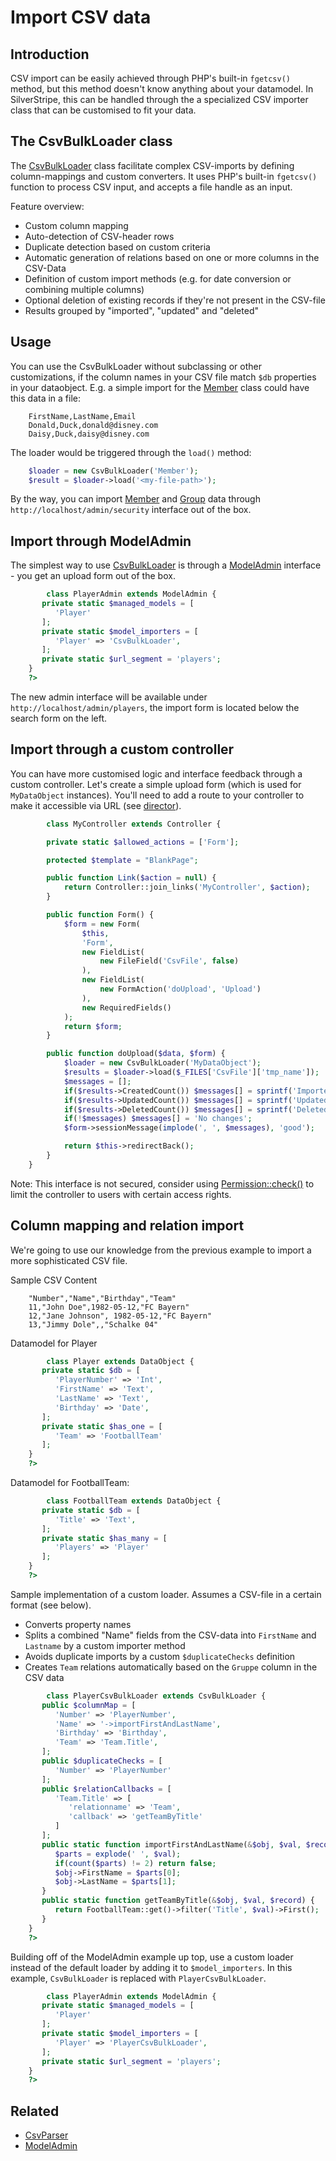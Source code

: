 # Import CSV data

## Introduction

CSV import can be easily achieved through PHP's built-in `fgetcsv()` method,
but this method doesn't know anything about your datamodel. In SilverStripe,
this can be handled through the a specialized CSV importer class that can
be customised to fit your data.

## The CsvBulkLoader class

The [CsvBulkLoader](api:SilverStripe\Dev\CsvBulkLoader) class facilitate complex CSV-imports by defining column-mappings and custom converters.
It uses PHP's built-in `fgetcsv()` function to process CSV input, and accepts a file handle as an input.

Feature overview:

*  Custom column mapping
*  Auto-detection of CSV-header rows
*  Duplicate detection based on custom criteria
*  Automatic generation of relations based on one or more columns in the CSV-Data
*  Definition of custom import methods (e.g. for date conversion or combining multiple columns)
*  Optional deletion of existing records if they're not present in the CSV-file
*  Results grouped by "imported", "updated" and "deleted"

## Usage

You can use the CsvBulkLoader without subclassing or other customizations, if the column names
in your CSV file match `$db` properties in your dataobject. E.g. a simple import for the
[Member](api:SilverStripe\Security\Member) class could have this data in a file:
```
	FirstName,LastName,Email
	Donald,Duck,donald@disney.com
	Daisy,Duck,daisy@disney.com
```
The loader would be triggered through the `load()` method:


```php
	$loader = new CsvBulkLoader('Member');
	$result = $loader->load('<my-file-path>');
```

By the way, you can import [Member](api:SilverStripe\Security\Member) and [Group](api:SilverStripe\Security\Group) data through `http://localhost/admin/security`
interface out of the box.

## Import through ModelAdmin

The simplest way to use [CsvBulkLoader](api:SilverStripe\Dev\CsvBulkLoader) is through a [ModelAdmin](api:SilverStripe\Admin\ModelAdmin) interface - you get an upload form out of the box.


```php
		class PlayerAdmin extends ModelAdmin {
	   private static $managed_models = [
	      'Player'
	   ];
	   private static $model_importers = [
	      'Player' => 'CsvBulkLoader',
	   ];
	   private static $url_segment = 'players';
	}
	?>

```

The new admin interface will be available under `http://localhost/admin/players`, the import form is located
below the search form on the left.

## Import through a custom controller

You can have more customised logic and interface feedback through a custom controller. 
Let's create a simple upload form (which is used for `MyDataObject` instances). 
You'll need to add a route to your controller to make it accessible via URL 
(see [director](/reference/director)).


```php
		class MyController extends Controller {

		private static $allowed_actions = ['Form'];

		protected $template = "BlankPage";

		public function Link($action = null) {
			return Controller::join_links('MyController', $action);
		}

		public function Form() {
			$form = new Form(
				$this,
				'Form',
				new FieldList(
					new FileField('CsvFile', false)
				),
				new FieldList(
					new FormAction('doUpload', 'Upload')
				),
				new RequiredFields()
			);
			return $form;
		}

		public function doUpload($data, $form) {
			$loader = new CsvBulkLoader('MyDataObject');
			$results = $loader->load($_FILES['CsvFile']['tmp_name']);
			$messages = [];
			if($results->CreatedCount()) $messages[] = sprintf('Imported %d items', $results->CreatedCount());
			if($results->UpdatedCount()) $messages[] = sprintf('Updated %d items', $results->UpdatedCount());
			if($results->DeletedCount()) $messages[] = sprintf('Deleted %d items', $results->DeletedCount());
			if(!$messages) $messages[] = 'No changes';
			$form->sessionMessage(implode(', ', $messages), 'good');

			return $this->redirectBack();
		}
	}

```

Note: This interface is not secured, consider using [Permission::check()](api:SilverStripe\Security\Permission::check()) to limit the controller to users
with certain access rights.

## Column mapping and relation import

We're going to use our knowledge from the previous example to import a more sophisticated CSV file.

Sample CSV Content
```
	"Number","Name","Birthday","Team"
	11,"John Doe",1982-05-12,"FC Bayern"
	12,"Jane Johnson", 1982-05-12,"FC Bayern"
	13,"Jimmy Dole",,"Schalke 04"
```

Datamodel for Player


```php
		class Player extends DataObject {
	   private static $db = [
	      'PlayerNumber' => 'Int',
	      'FirstName' => 'Text',
	      'LastName' => 'Text',
	      'Birthday' => 'Date',
	   ];
	   private static $has_one = [
	      'Team' => 'FootballTeam'
	   ];
	}
	?>

```

Datamodel for FootballTeam:


```php
		class FootballTeam extends DataObject {
	   private static $db = [
	      'Title' => 'Text',
	   ];
	   private static $has_many = [
	      'Players' => 'Player'
	   ];
	}
	?>

```

Sample implementation of a custom loader. Assumes a CSV-file in a certain format (see below).

*  Converts property names
*  Splits a combined "Name" fields from the CSV-data into `FirstName` and `Lastname` by a custom importer method
*  Avoids duplicate imports by a custom `$duplicateChecks` definition
*  Creates `Team` relations automatically based on the `Gruppe` column in the CSV data
```php
		class PlayerCsvBulkLoader extends CsvBulkLoader {
	   public $columnMap = [
	      'Number' => 'PlayerNumber', 
	      'Name' => '->importFirstAndLastName', 
	      'Birthday' => 'Birthday', 
	      'Team' => 'Team.Title', 
	   ];
	   public $duplicateChecks = [
	      'Number' => 'PlayerNumber'
	   ];
	   public $relationCallbacks = [
	      'Team.Title' => [
	         'relationname' => 'Team',
	         'callback' => 'getTeamByTitle'
	      ]
	   ];
	   public static function importFirstAndLastName(&$obj, $val, $record) {
	      $parts = explode(' ', $val);
	      if(count($parts) != 2) return false;
	      $obj->FirstName = $parts[0];
	      $obj->LastName = $parts[1];
	   }
	   public static function getTeamByTitle(&$obj, $val, $record) {
	      return FootballTeam::get()->filter('Title', $val)->First();
	   }
	}
	?>

```

Building off of the ModelAdmin example up top, use a custom loader instead of the default loader by adding it to `$model_importers`. In this example, `CsvBulkLoader` is replaced with `PlayerCsvBulkLoader`.


```php
		class PlayerAdmin extends ModelAdmin {
	   private static $managed_models = [
		  'Player'
	   ];
	   private static $model_importers = [
		  'Player' => 'PlayerCsvBulkLoader',
	   ];
	   private static $url_segment = 'players';
	}
	?>

```

## Related

*  [CsvParser](api:SilverStripe\Dev\CsvParser)
*  [ModelAdmin](api:SilverStripe\Admin\ModelAdmin)
